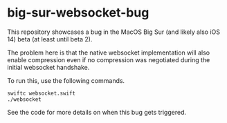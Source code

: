 # big-sur-websocket-bug

This repository showcases a bug in the MacOS Big Sur (and likely also
iOS 14) beta (at least until beta 2).

The problem here is that the native websocket implementation will also
enable compression even if no compression was negotiated during the
initial websocket handshake.

To run this, use the following commands.

```
swiftc websocket.swift
./websocket
```

See the code for more details on when this bug gets triggered.
